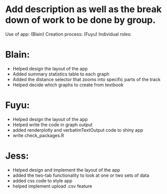 # Add description as well as the break down of work to be done by group. 

Use of app:
(Blain)
Creation process:
(Fuyu)
Individual roles:

# Blain:
- Helped design the layout of the app
- Added summary statistics table to each graph
- Added the distance selector that zooms into specific parts of the track 
- Helped decide which graphs to create from textbook

# Fuyu:
- Helped design the layout of the app
- Helped write the code in graph output
- added renderplotly and verbatimTextOutput code to shiny app
- write check_packages.R

# Jess: 
- Helped design and implement the layout of the app
- added the two-tab functionality to look at one or two sets of data
- added css code to style app
- helped implement upload .csv feature

